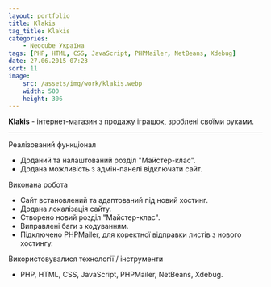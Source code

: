 ```yaml
---
layout: portfolio
title: Klakis
tag_title: Klakis
categories:
    - Neocube Україна
tags: [PHP, HTML, CSS, JavaScript, PHPMailer, NetBeans, Xdebug]
date: 27.06.2015 07:23
sort: 11
image: 
    src: /assets/img/work/klakis.webp 
    width: 500
    height: 306
---
```


**Klakis** - інтернет-магазин з продажу іграшок, зроблені своїми руками.

---

Реалізований функціонал

* Доданий та налаштований розділ "Майстер-клас".
* Додана можливість з адмін-панелі відключати сайт.

Виконана робота

* Сайт встановлений та адаптований під новий хостинг.
* Додана локалізація сайту.
* Створено новий розділ "Майстер-клас".
* Виправлені баги з кодуванням.
* Підключено PHPMailer, для коректної відправки листів з нового хостингу.

Використовувалися технології / інструменти

* PHP, HTML, CSS, JavaScript, PHPMailer, NetBeans, Xdebug.

